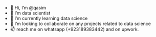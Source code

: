 - 👋 Hi, I’m @qasim
- 👀 I’m data scientist
- 🌱 I’m currently learning data science
- 💞️ I’m looking to collaborate on any projects related to data science
- 📫 reach me on whatsapp (+923189383442) and on upwork.
  
